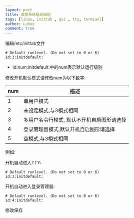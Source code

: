 ```yaml
---
layout: post
title: 改变系统启动级别
tags: [linux, inittab , gui , tty, termianl]
author: Luhux
comment: true
---
```



编辑/etc/inittab文件

```
# Default runlevel. (Do not set to 0 or 6)
id:3:initdefault:
```

* id:num:initdefault:中的num表示默认运行级别

修改开机默认模式请修改num为以下数字:

| num | 描述                   |
|-----|------------------------|
| 1   | 单用户模式             |
| 2   | 未设定模式,与3模式相同 |
| 3   | 多用户名令行模式, 默认不开机自启图形请选择 |
| 4   | 登录管理器模式,默认开机自启图形请选择 |
| 5   | 空模式,与3模式相同|


例如:

开机自动进入TTY:

```
# Default runlevel. (Do not set to 0 or 6)
id:3:initdefault:
```

开机自动进入登录管理器:

```
# Default runlevel. (Do not set to 0 or 6)
id:4:initdefault:
```


修改保存 
